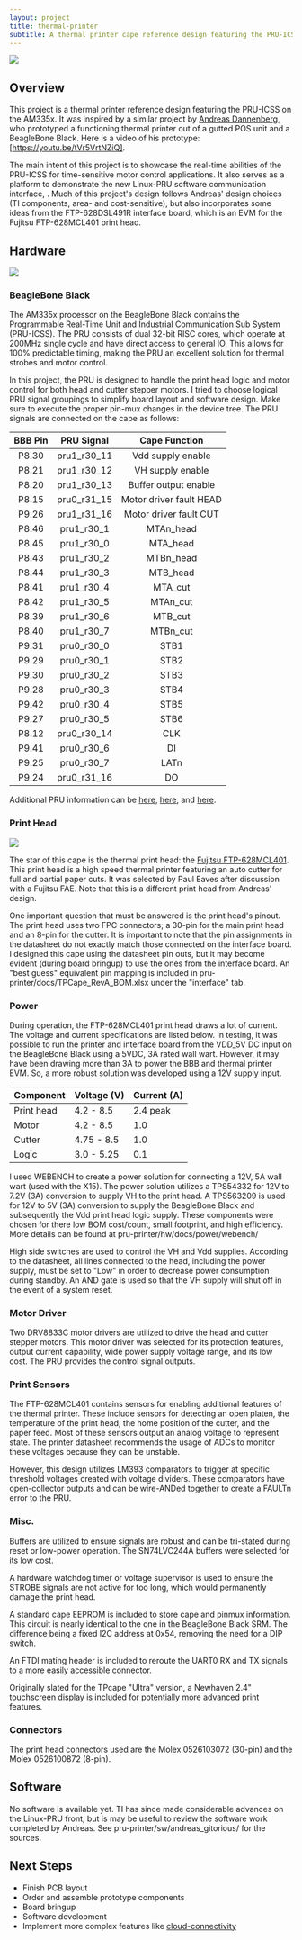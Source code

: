 ```yaml
---
layout: project
title: thermal-printer
subtitle: A thermal printer cape reference design featuring the PRU-ICSS on the BeagleBone Black.
---
```


<img src="http://niftyhedgehog.com/thermal-printer/images/printer_prototype.jpg">

## Overview
This project is a thermal printer reference design featuring the PRU-ICSS on the AM335x. It was inspired by a similar project by [Andreas Dannenberg](https://gitorious.design.ti.com/pruprinter), who prototyped a functioning thermal printer out of a gutted POS unit and a BeagleBone Black. Here is a video of his prototype: [https://youtu.be/tVr5VrtNZiQ].

The main intent of this project is to showcase the real-time abilities of the PRU-ICSS for time-sensitive motor control applications. It also serves as a platform to demonstrate the new Linux-PRU software communication interface, . Much of this project's design follows Andreas' design choices (TI components, area- and cost-sensitive), but also incorporates some ideas from the FTP-628DSL491R interface board, which is an EVM for the Fujitsu FTP-628MCL401 print head.

## Hardware
<img src="http://niftyhedgehog.com/thermal-printer/images/TPcape_mockup.jpg">

### BeagleBone Black
The AM335x processor on the BeagleBone Black contains the Programmable Real-Time Unit and Industrial Communication Sub System (PRU-ICSS). The PRU consists of dual 32-bit RISC cores, which operate at 200MHz single cycle and have direct access to general IO. This allows for 100% predictable timing, making the PRU an excellent solution for thermal strobes and motor control. 

In this project, the PRU is designed to handle the print head logic and motor control for both head and cutter stepper motors. I tried to choose logical PRU signal groupings to simplify board layout and software design. Make sure to execute the proper pin-mux changes in the device tree. The PRU signals are connected on the cape as follows:

| BBB Pin |  PRU Signal |      Cape Function      |
|:-------:|:-----------:|:-----------------------:|
| P8.30   | pru1_r30_11 | Vdd supply enable       |
| P8.21   | pru1_r30_12 | VH supply enable        |
| P8.20   | pru1_r30_13 | Buffer output enable    |
| P8.15   | pru0_r31_15 | Motor driver fault HEAD |
| P9.26   | pru1_r31_16 | Motor driver fault CUT  |
| P8.46   | pru1_r30_1  | MTAn_head               |
| P8.45   | pru1_r30_0  | MTA_head                |
| P8.43   | pru1_r30_2  | MTBn_head               |
| P8.44   | pru1_r30_3  | MTB_head                |
| P8.41   | pru1_r30_4  | MTA_cut                 |
| P8.42   | pru1_r30_5  | MTAn_cut                |
| P8.39   | pru1_r30_6  | MTB_cut                 |
| P8.40   | pru1_r30_7  | MTBn_cut                |
| P9.31   | pru0_r30_0  | STB1                    |
| P9.29   | pru0_r30_1  | STB2                    |
| P9.30   | pru0_r30_2  | STB3                    |
| P9.28   | pru0_r30_3  | STB4                    |
| P9.42   | pru0_r30_4  | STB5                    |
| P9.27   | pru0_r30_5  | STB6                    |
| P8.12   | pru0_r30_14 | CLK                     |
| P9.41   | pru0_r30_6  | DI                      |
| P9.25   | pru0_r30_7  | LATn                    |
| P9.24   | pru0_r31_16 | DO                      |

Additional PRU information can be [here](http://processors.wiki.ti.com/index.php/PRU-ICSS), [here](http://elinux.org/Ti_AM33XX_PRUSSv2), and [here](http://www.element14.com/community/community/designcenter/single-board-computers/next-gen_beaglebone//blog/2013/05/22/bbb--working-with-the-pru-icssprussv2).

### Print Head
<img src="http://niftyhedgehog.com/thermal-printer/images/print_head.jpg">

The star of this cape is the thermal print head: the [Fujitsu FTP-628MCL401](http://www.fujitsu.com/downloads/MICRO/fcai/thermal-printers/ftp-628mcl401.pdf). This print head is a high speed thermal printer featuring an auto cutter for full and partial paper cuts. It was selected by Paul Eaves after discussion with a Fujitsu FAE. Note that this is a different print head from Andreas' design. 

One important question that must be answered is the print head's pinout. The print head uses two FPC connectors; a 30-pin for the main print head and an 8-pin for the cutter. It is important to note that the pin assignments in the datasheet do not exactly match those connected on the interface board. I designed this cape using the datasheet pin outs, but it may become evident (during board bringup) to use the ones from the interface board. An "best guess" equivalent pin mapping is included in pru-printer/docs/TPCape_RevA_BOM.xlsx under the "interface" tab.

### Power
During operation, the FTP-628MCL401 print head draws a lot of current. The voltage and current specifications are listed below. In testing, it was possible to run the printer and interface board from the VDD_5V DC input on the BeagleBone Black using a 5VDC, 3A rated wall wart. However, it may have been drawing more than 3A to power the BBB and thermal printer EVM. So, a more robust solution was developed using a 12V supply input.

| Component  | Voltage (V) | Current (A) |
|------------|-------------|-------------|
| Print head |  4.2 - 8.5  |  2.4 peak   |
| Motor      |  4.2 - 8.5  |     1.0     |
| Cutter     | 4.75 - 8.5  |     1.0     |
| Logic      |  3.0 - 5.25 |     0.1     |

I used WEBENCH to create a power solution for connecting a 12V, 5A wall wart (used with the X15). The power solution utilizes a TPS54332 for 12V to 7.2V (3A) conversion to supply VH to the print head. A TPS563209 is used for 12V to 5V (3A) conversion to supply the BeagleBone Black and subsequently the Vdd print head logic supply. These components were chosen for there low BOM cost/count, small footprint, and high efficiency. More details can be found at pru-printer/hw/docs/power/webench/

High side switches are used to control the VH and Vdd supplies. According to the datasheet, all lines connected to the head, including the power supply, must be set to "Low" in order to decrease power consumption during standby. An AND gate is used so that the VH supply will shut off in the event of a system reset.

### Motor Driver
Two DRV8833C motor drivers are utilized to drive the head and cutter stepper motors. This motor driver was selected for its protection features, output current capability, wide power supply voltage range, and its low cost. The PRU provides the control signal outputs.

### Print Sensors
The FTP-628MCL401 contains sensors for enabling additional features of the thermal printer. These include sensors for detecting an open platen, the temperature of the print head, the home position of the cutter, and the paper feed. Most of these sensors output an analog voltage to represent state. The printer datasheet recommends the usage of ADCs to monitor these voltages because they can be unstable.

However, this design utilizes LM393 comparators to trigger at specific threshold voltages created with voltage dividers. These comparators have open-collector outputs and can be wire-ANDed together to create a FAULTn error to the PRU.

### Misc.
Buffers are utilized to ensure signals are robust and can be tri-stated during reset or low-power operation. The SN74LVC244A buffers were selected for its low cost.

A hardware watchdog timer or voltage supervisor is used to ensure the STROBE signals are not active for too long, which would permanently damage the print head.

A standard cape EEPROM is included to store cape and pinmux information. This circuit is nearly identical to the one in the BeagleBone Black SRM. The difference being a fixed I2C address at 0x54, removing the need for a DIP switch.

An FTDI mating header is included to reroute the UART0 RX and TX signals to a more easily accessible connector.

Originally slated for the TPcape "Ultra" version, a Newhaven 2.4" touchscreen display is included for potentially more advanced print features.

### Connectors
The print head connectors used are the Molex 0526103072 (30-pin) and the Molex 0526100872 (8-pin).


## Software
No software is available yet. TI has since made considerable advances on the Linux-PRU front, but is may be useful to review the software work completed by Andreas. See pru-printer/sw/andreas_gitorious/ for the sources.

## Next Steps
* Finish PCB layout
* Order and assemble prototype components
* Board bringup
* Software development
* Implement more complex features like [cloud-connectivity](https://www.adafruit.com/products/1289)

